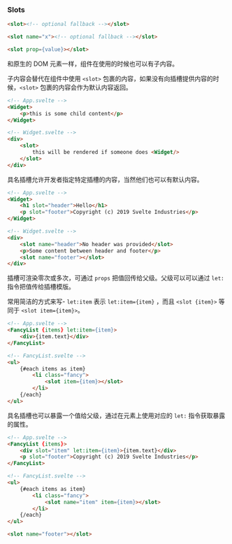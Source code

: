 ### Slots
```html
<slot><!-- optional fallback --></slot>
```
```html
<slot name="x"><!-- optional fallback --></slot>
```
```html
<slot prop={value}></slot>
```
和原生的 DOM 元素一样，组件在使用的时候也可以有子内容。

子内容会替代在组件中使用 `<slot>` 包裹的内容，如果没有向插槽提供内容的时候，`<slot>` 包裹的内容会作为默认内容返回。

```html
<!-- App.svelte -->
<Widget>
	<p>this is some child content</p>
</Widget>

<!-- Widget.svelte -->
<div>
	<slot>
		this will be rendered if someone does <Widget/>
	</slot>
</div>
```

具名插槽允许开发者指定特定插槽的内容，当然他们也可以有默认内容。

```html
<!-- App.svelte -->
<Widget>
	<h1 slot="header">Hello</h1>
	<p slot="footer">Copyright (c) 2019 Svelte Industries</p>
</Widget>

<!-- Widget.svelte -->
<div>
	<slot name="header">No header was provided</slot>
	<p>Some content between header and footer</p>
	<slot name="footer"></slot>
</div>
```

插槽可渲染零次或多次，可通过 `props` 把值回传给父级。父级可以可以通过 `let:` 指令把值传给插槽模版。

常用简洁的方式来写- `let:item` 表示 `let:item={item}` ，而且 `<slot {item}>` 等同于 `<slot item={item}>`。

```html
<!-- App.svelte -->
<FancyList {items} let:item={item}>
	<div>{item.text}</div>
</FancyList>

<!-- FancyList.svelte -->
<ul>
	{#each items as item}
		<li class="fancy">
			<slot item={item}></slot>
		</li>
	{/each}
</ul>
```

具名插槽也可以暴露一个值给父级，通过在元素上使用对应的 `let:` 指令获取暴露的属性。

```html
<!-- App.svelte -->
<FancyList {items}>
	<div slot="item" let:item={item}>{item.text}</div>
	<p slot="footer">Copyright (c) 2019 Svelte Industries</p>
</FancyList>

<!-- FancyList.svelte -->
<ul>
	{#each items as item}
		<li class="fancy">
			<slot name="item" item={item}></slot>
		</li>
	{/each}
</ul>

<slot name="footer"></slot>
```